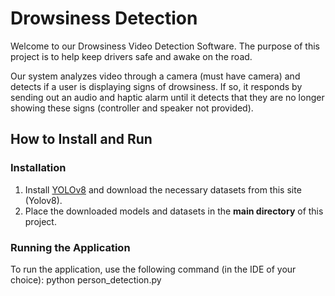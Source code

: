 # Drowsiness Detection

Welcome to our Drowsiness Video Detection Software. The purpose of this project is to help keep drivers safe and awake on the road.

Our system analyzes video through a camera (must have camera) and detects if a user is displaying signs of drowsiness. If so, it responds by sending out an audio and haptic alarm until it detects that they are no longer showing these signs (controller and speaker not provided).

## How to Install and Run

### Installation
1. Install [YOLOv8](https://universe.roboflow.com/drowsy-detection/drowsiness-detection-g3r3l) and download the necessary datasets from this site (Yolov8).
2. Place the downloaded models and datasets in the **main directory** of this project.

### Running the Application
To run the application, use the following command (in the IDE of your choice):
python person_detection.py
